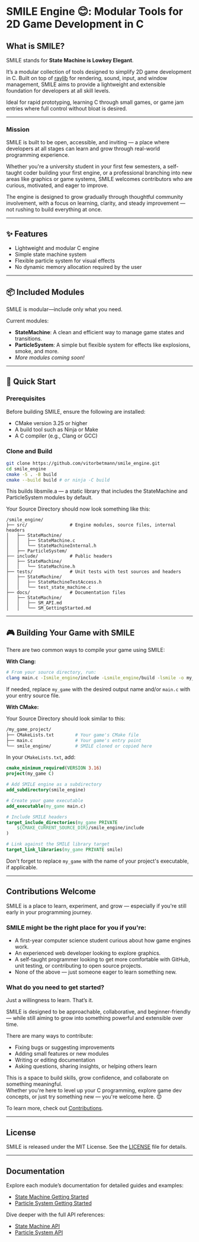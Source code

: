 # SMILE Engine 😊: Modular Tools for 2D Game Development in C

## What is SMILE?

SMILE stands for **State Machine is Lowkey Elegant**.

It’s a modular collection of tools designed to simplify 2D game development in C. Built on top of [raylib](https://www.raylib.com/) for rendering, sound, input, and window management, SMILE aims to provide a lightweight and extensible foundation for developers at all skill levels.

Ideal for rapid prototyping, learning C through small games, or game jam entries where full control without bloat is desired.

---

### Mission

SMILE is built to be open, accessible, and inviting — a place where developers at all stages can learn and grow through real-world programming experience.

Whether you're a university student in your first few semesters, a self-taught coder building your first engine, or a professional branching into new areas like graphics or game systems, SMILE welcomes contributors who are curious, motivated, and eager to improve.

The engine is designed to grow gradually through thoughtful community involvement, with a focus on learning, clarity, and steady improvement — not rushing to build everything at once.

---

## ✨ Features

- Lightweight and modular C engine
- Simple state machine system
- Flexible particle system for visual effects
- No dynamic memory allocation required by the user

---

## 📦 Included Modules

SMILE is modular—include only what you need.

Current modules:

- **StateMachine**: A clean and efficient way to manage game states and transitions.
- **ParticleSystem**: A simple but flexible system for effects like explosions, smoke, and more.
- _More modules coming soon!_

---

## 🚀 Quick Start

### Prerequisites

Before building SMILE, ensure the following are installed:

- CMake version 3.25 or higher
- A build tool such as Ninja or Make
- A C compiler (e.g., Clang or GCC)

### Clone and Build

```zsh
git clone https://github.com/vitorbetmann/smile_engine.git
cd smile_engine
cmake -S . -B build
cmake --build build # or ninja -C build
```

This builds libsmile.a — a static library that includes the StateMachine and ParticleSystem modules by default.

Your Source Directory should now look something like this:

```plaintext
/smile_engine/
├── src/                # Engine modules, source files, internal headers
│   ├── StateMachine/
│   │   ├── StateMachine.c
│   │   └── StateMachineInternal.h
│   ├── ParticleSystem/
├── include/            # Public headers
│   ├── StateMachine/
│   │   └── StateMachine.h
├── tests/              # Unit tests with test sources and headers
│   ├── StateMachine/
│   │   ├── StateMachineTestAccess.h
│   │   └── test_state_machine.c
├── docs/               # Documentation files
│   ├── StateMachine/
│   │   ├── SM_API.md
│   │   └── SM_GettingStarted.md
```

---

## 🎮 Building Your Game with SMILE

There are two common ways to compile your game using SMILE:

**With Clang:**

```zsh
# From your source directory, run:
clang main.c -Ismile_engine/include -Lsmile_engine/build -lsmile -o my_game
```

If needed, replace `my_game` with the desired output name and/or `main.c` with your entry source file.

**With CMake:**

Your Source Directory should look similar to this:

```zsh
/my_game_project/
├── CMakeLists.txt        # Your game's CMake file
├── main.c                # Your game's entry point
└── smile_engine/         # SMILE cloned or copied here
```

In your `CMakeLists.txt`, add:

```cmake
cmake_minimum_required(VERSION 3.16)
project(my_game C)

# Add SMILE engine as a subdirectory
add_subdirectory(smile_engine)

# Create your game executable
add_executable(my_game main.c)

# Include SMILE headers
target_include_directories(my_game PRIVATE
    ${CMAKE_CURRENT_SOURCE_DIR}/smile_engine/include
)

# Link against the SMILE library target
target_link_libraries(my_game PRIVATE smile)
```

Don't forget to replace `my_game` with the name of your project's executable, if applicable.

---

## Contributions Welcome

SMILE is a place to learn, experiment, and grow — especially if you're still early in your programming journey.

### SMILE might be the right place for you if you're:

- A first-year computer science student curious about how game engines work.
- An experienced web developer looking to explore graphics.
- A self-taught programmer looking to get more comfortable with GitHub, unit testing, or contributing to open source projects.
- None of the above — just someone eager to learn something new.

### What do you need to get started?

Just a willingness to learn. That’s it.

SMILE is designed to be approachable, collaborative, and beginner-friendly — while still aiming to grow into something powerful and extensible over time.

There are many ways to contribute:

- Fixing bugs or suggesting improvements
- Adding small features or new modules
- Writing or editing documentation
- Asking questions, sharing insights, or helping others learn

This is a space to build skills, grow confidence, and collaborate on something meaningful.  
Whether you're here to level up your C programming, explore game dev concepts, or just try something new — you're welcome here. 😊

To learn more, check out [Contributions](./docs/_Contributing/).

---

## License

SMILE is released under the MIT License. See the [LICENSE](./LICENSE) file for details.

---

## Documentation

Explore each module’s documentation for detailed guides and examples:

- [State Machine Getting Started](./docs/StateMachine/SM_GettingStarted.md)
- [Particle System Getting Started](./docs/ParticleSystem/PS_GettingStarted.md)

Dive deeper with the full API references:

- [State Machine API](./docs/StateMachine/SM_API.md)
- [Particle System API](./docs/ParticleSystem/PS_API.md)

